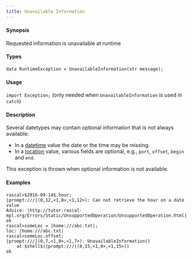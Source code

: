 ```yaml
---
title: Unavailable Information
---
```


#### Synopsis

Requested information is unavailable at runtime


#### Types

`data RuntimeException = UnavailableInformation(str message);`
       
#### Usage

`import Exception;` (only needed when `UnavailableInformation` is used in `catch`)

#### Description

Several datetypes may contain optional information that is not always available:

* In a [datetime](../../../Rascal/Expressions/Values/DateTime/index.md) value the date or the time may be missing.
* In a [location](../../../Rascal/Expressions/Values/Location/index.md) value, various fields are optional, 
  e.g., `port`, `offset`, `begin` and `end`.
  
This exception is thrown when optional information is not available.

#### Examples


```rascal-shell ,error
rascal>$2016-09-14$.hour;
|prompt:///|(0,12,<1,0>,<1,12>): Can not retrieve the hour on a date value
Advice: |http://tutor.rascal-mpl.org/Errors/Static/UnsupportedOperation/UnsupportedOperation.html|
ok
rascal>someLoc = |home:///abc.txt|;
loc: |home:///abc.txt|
rascal>someLoc.offset;
|prompt:///|(0,7,<1,0>,<1,7>): UnavailableInformation()
	at $shell$(|prompt:///|(0,15,<1,0>,<1,15>))
ok
```

